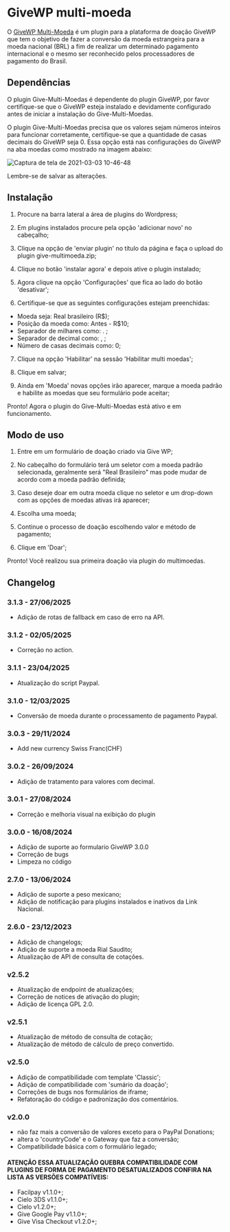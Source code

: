 # GiveWP multi-moeda

O [GiveWP Multi-Moeda](https://www.linknacional.com.br/wordpress/givewp/multimoeda/) é um plugin para a plataforma de doação GiveWP que tem o objetivo de fazer a conversão da moeda estrangeira para a moeda nacional (BRL) a fim de realizar um determinado pagamento internacional e o mesmo ser reconhecido pelos processadores de pagamento do Brasil.

## Dependências

O plugin Give-Multi-Moedas é dependente do plugin GiveWP, por favor certifique-se que o GiveWP esteja instalado e devidamente configurado antes de iniciar a instalação do Give-Multi-Moedas.

O plugin Give-Multi-Moedas precisa que os valores sejam números inteiros para funcionar corretamente, certifique-se que a quantidade de casas decimais do GiveWP seja 0. Essa opção está nas configurações do GiveWP na aba moedas como mostrado na imagem abaixo:

![Captura de tela de 2021-03-03 10-46-48](https://user-images.githubusercontent.com/74307223/109816811-ec8dc600-7c0f-11eb-9f68-c025bea125b6.png)

Lembre-se de salvar as alterações.

## Instalação

1) Procure na barra lateral a área de plugins do Wordpress;

2) Em plugins instalados procure pela opção 'adicionar novo' no cabeçalho;

3) Clique na opção de 'enviar plugin' no título da página e faça o upload do plugin give-multimoeda.zip;

4) Clique no botão 'instalar agora' e depois ative o plugin instalado;

5) Agora clique na opção 'Configurações' que fica ao lado do botão 'desativar';

6) Certifique-se que as seguintes configurações estejam preenchidas: 
- Moeda seja: Real brasileiro (R$);
- Posição da moeda como: Antes - R$10;
- Separador de milhares como: . ;
- Separador de decimal como: , ;
- Número de casas decimais como: 0;

7) Clique na opção 'Habilitar' na sessão 'Habilitar multi moedas';

8) Clique em salvar;

9) Ainda em 'Moeda' novas opções irão aparecer, marque a moeda padrão e habilite as moedas que seu formulário pode aceitar;

Pronto! Agora o plugin do Give-Multi-Moedas está ativo e em funcionamento.

## Modo de uso

1) Entre em um formulário de doação criado via Give WP;

2) No cabeçalho do formulário terá um seletor com a moeda padrão selecionada, geralmente será "Real Brasileiro" mas pode mudar de acordo com a moeda padrão definida;

3) Caso deseje doar em outra moeda clique no seletor e um drop-down com as opções de moedas ativas irá aparecer;

4) Escolha uma moeda;

5) Continue o processo de doação escolhendo valor e método de pagamento;

6) Clique em 'Doar';

Pronto! Você realizou sua primeira doação via plugin do multimoedas.

## Changelog

### 3.1.3 - 27/06/2025
* Adição de rotas de fallback em caso de erro na API.

### 3.1.2 - 02/05/2025
* Correção no action.

### 3.1.1 - 23/04/2025
* Atualização do script Paypal.

### 3.1.0 - 12/03/2025
* Conversão de moeda durante o processamento de pagamento Paypal.

### 3.0.3 - 29/11/2024
* Add new currency Swiss Franc(CHF)

### 3.0.2 - 26/09/2024
* Adição de tratamento para valores com decimal.

### 3.0.1 - 27/08/2024
* Correção e melhoria visual na exibição do plugin

### 3.0.0 - 16/08/2024
* Adição de suporte ao formulario GiveWP 3.0.0
* Correção de bugs
* Limpeza no código

### 2.7.0 - 13/06/2024
* Adição de suporte a peso mexicano;
* Adição de notificação para plugins instalados e inativos da Link Nacional.

### 2.6.0 - 23/12/2023
* Adição de changelogs;
* Adição de suporte a moeda Rial Saudito;
* Atualização de API de consulta de cotações.

### v2.5.2
- Atualização de endpoint de atualizações;
- Correção de notices de ativação do plugin;
- Adição de licença GPL 2.0.

### v2.5.1
- Atualização de método de consulta de cotação;
- Atualização de método de cálculo de preço convertido.

### v2.5.0

- Adição de compatibilidade com template 'Classic';
- Adição de compatibilidade com 'sumário da doação';
- Correções de bugs nos formulários de iframe;
- Refatoração do código e padronização dos comentários.

### v2.0.0
- não faz mais a conversão de valores exceto para o PayPal Donations;
- altera o 'countryCode' e o Gateway que faz a conversão;
- Compatibilidade básica com o formulário legado;

#### ATENÇÃO ESSA ATUALIZAÇÃO QUEBRA COMPATIBILIDADE COM PLUGINS DE FORMA DE PAGAMENTO DESATUALIZADOS CONFIRA NA LISTA AS VERSÕES COMPATÍVEIS:

* Facilpay v1.1.0+;
* Cielo 3DS v1.1.0+;
* Cielo v1.2.0+;
* Give Google Pay v1.1.0+;
* Give Visa Checkout v1.2.0+;

